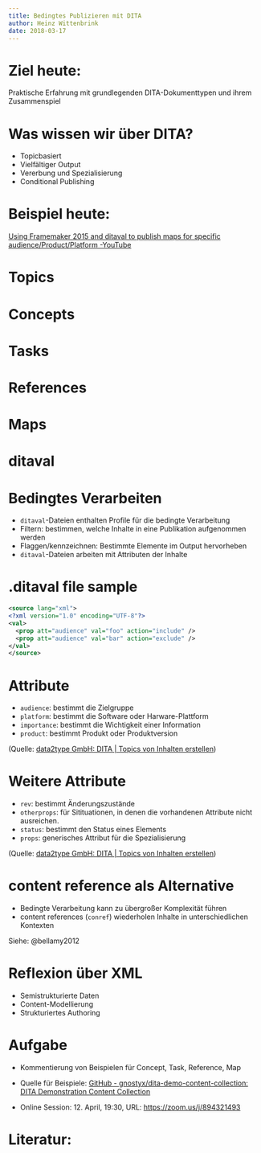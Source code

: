 ```yaml
---
title: Bedingtes Publizieren mit DITA
author: Heinz Wittenbrink
date: 2018-03-17
---
```


# Ziel heute: 

Praktische Erfahrung mit grundlegenden DITA-Dokumenttypen und ihrem Zusammenspiel

# Was wissen wir über DITA?

- Topicbasiert
- Vielfältiger Output
- Vererbung und Spezialisierung
- Conditional Publishing

# Beispiel heute:

[Using Framemaker 2015 and ditaval to publish maps for specific audience/Product/Platform -YouTube](https://www.youtube.com/watch?v=zHht9HHw9u8)

# Topics

# Concepts

# Tasks

# References

# Maps

# ditaval

# Bedingtes Verarbeiten

-  `ditaval`-Dateien enthalten Profile für die bedingte Verarbeitung
- Filtern: bestimmen, welche Inhalte in eine Publikation aufgenommen werden
- Flaggen/kennzeichnen: Bestimmte Elemente im Output hervorheben
- `ditaval`-Dateien arbeiten mit Attributen der Inhalte

# .ditaval file sample 
```xml
<source lang="xml">
<?xml version="1.0" encoding="UTF-8"?>
<val>
  <prop att="audience" val="foo" action="include" />
  <prop att="audience" val="bar" action="exclude" />
</val>
</source>
```

# Attribute 

- `audience`: bestimmt die Zielgruppe
- `platform`: bestimmt die Software oder Harware-Plattform
- `importance`: bestimmt die Wichtigkeit einer Information
- `product`: bestimmt Produkt oder Produktversion

(Quelle: [data2type GmbH: DITA | Topics von Inhalten erstellen](https://www.data2type.de/xml-xslt-xslfo/dita/bedingte-verarbeitung/topics-fuer-das-filtern-und-ke/))

# Weitere Attribute

- `rev`: bestimmt Änderungszustände
- `otherprops`: für Sitituationen, in denen die vorhandenen Attribute nicht ausreichen. 
- `status`: bestimmt den Status eines Elements
- `props`: generisches Attribut für die Spezialisierung

(Quelle: [data2type GmbH: DITA | Topics von Inhalten erstellen](https://www.data2type.de/xml-xslt-xslfo/dita/bedingte-verarbeitung/topics-fuer-das-filtern-und-ke/))


# content reference als Alternative

- Bedingte Verarbeitung kann zu übergroßer Komplexität führen
- content references (`conref`) wiederholen Inhalte in unterschiedlichen Kontexten 

Siehe: @bellamy2012

# Reflexion über XML

- Semistrukturierte Daten
- Content-Modellierung
- Strukturiertes Authoring

# Aufgabe

- Kommentierung von Beispielen für Concept, Task, Reference, Map

- Quelle für Beispiele: [GitHub - gnostyx/dita-demo-content-collection: DITA Demonstration Content Collection](https://github.com/gnostyx/dita-demo-content-collection)

- Online Session: 12. April, 19:30, URL: https://zoom.us/j/894321493

# Literatur: 
